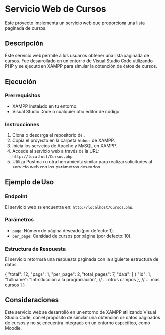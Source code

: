 # Servicio Web de Cursos

Este proyecto implementa un servicio web que proporciona una lista paginada de cursos.

## Descripción

Este servicio web permite a los usuarios obtener una lista paginada de cursos. Fue desarrollado en un entorno de Visual Studio Code utilizando PHP y se ejecutó en XAMPP para simular la obtención de datos de cursos.

## Ejecución

### Prerrequisitos

- XAMPP instalado en tu entorno.
- Visual Studio Code o cualquier otro editor de código.

### Instrucciones

1. Clona o descarga el repositorio de .
2. Copia el proyecto en la carpeta `htdocs` de XAMPP.
3. Inicia los servicios de Apache y MySQL en XAMPP.
4. Accede al servicio web a través de la URL: `http://localhost/Cursos.php`.
5. Utiliza Postman u otra herramienta similar para realizar solicitudes al servicio web con los parámetros deseados.

## Ejemplo de Uso

### Endpoint

El servicio web se encuentra en: `http://localhost/Cursos.php`.

### Parámetros

- `page`: Número de página deseado (por defecto: 1).
- `per_page`: Cantidad de cursos por página (por defecto: 10).

### Estructura de Respuesta

El servicio retornará una respuesta paginada con la siguiente estructura de datos.

{
"total": 12,
"page": 1,
"per_page": 2,
"total_pages": 7,
"data": [
{
"id": 1,
"fullname": "Introducción a la programación",
// ... otros campos
},
// ... más cursos
]
}


## Consideraciones

Este servicio web se desarrolló en un entorno de XAMPP utilizando Visual Studio Code, con el propósito de simular una obtención de datos paginados de cursos y no se encuentra integrado en un entorno específico, como Moodle.

